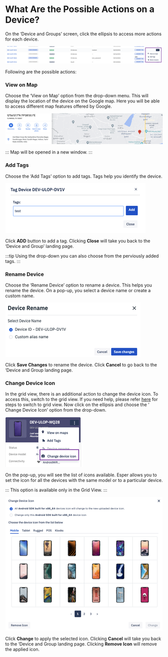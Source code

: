 # What Are the Possible Actions on a Device?

On the ‘Device and Groups’ screen, click the ellipsis to access more actions for each device.

  

![possible actions](./images/deviceactions/1-possibleactions.png)

  

Following are the possible actions:

  

### View on Map

Choose the ‘View on Map’ option from the drop-down menu. This will display the location of the device on the Google map. Here you will be able to access different map features offered by Google.

  
![possible actions](./images/deviceactions/2-viewmap.png)

  
:::
Map will be opened in a new window.
:::
  

### Add Tags

Choose the ‘Add Tags’ option to add tags. Tags help you identify the device.

  

![possible actions](./images/deviceactions/3-addtag.png)


Click **ADD** button to  add a tag. Clicking **Close** will take you back to the ‘Device and Group’ landing page.

 :::tip
Using the drop-down you can also choose from the perviously added tags.
:::
 

### Rename Device

Choose the ‘Rename Device’ option to rename a device. This helps you rename the device. On a pop-up, you select a device name or create a custom name.

  

![possible actions](./images/deviceactions/4-rename.png)

  

Click **Save Changes** to rename the device. Click **Cancel** to go back to the ‘Device and Group landing page.

  

### Change Device Icon

In the grid view, there is an additional action to change the device icon. To access this, switch to the grid view. If you need help, please refer [here](./switch-view.md) for steps to switch to grid view. Now click on the ellipsis and choose the ‘ Change Device Icon’ option from the drop-down.

  


![possible actions](./images/deviceactions/5-gridview.png)

  

On the pop-up, you will see the list of icons available. Esper allows you to set the icon for all the devices with the same model or to a particular device.

  
:::
This option is available only in the Grid View.
:::
  

![possible actions](./images/deviceactions/6-deviceicon.png)

  
Click **Change** to apply the selected icon. Clicking **Cancel** will take you back to the ‘Device and Group landing page. Clicking **Remove Icon** will remove the applied icon.